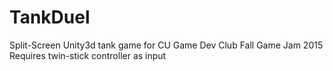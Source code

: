 # TankDuel
Split-Screen Unity3d tank game for CU Game Dev Club Fall Game Jam 2015
Requires twin-stick controller as input
